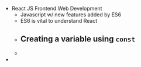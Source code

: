 - React JS Frontend Web Development
	- Javascript w/ new features added by ES6
	- ES6 is vital to understand React
	- Creating a variable using `const`
		-
	-
-